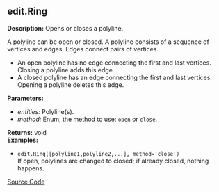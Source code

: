 ## edit.Ring  
  
  
**Description:** Opens or closes a polyline.


A polyline can be open or closed. A polyline consists of a sequence of vertices and edges.
Edges connect pairs of vertices.
- An open polyline has no edge connecting the first and last vertices. Closing a polyline
adds this edge.
- A closed polyline has an edge connecting the first and last vertices. Opening a polyline
deletes this edge.

  
  
**Parameters:**  
  * *entities:* Polyline(s).  
  * *method:* Enum, the method to use: ``open`` or ``close``.  
  
**Returns:** void  
**Examples:**  
  * `edit.Ring([polyline1,polyline2,...], method='close')`  
    If open, polylines are changed to closed; if already closed, nothing happens.
  

[Source Code](https://github.com/design-automation/mobius-sim-funcs/blob/main/src/modules/functions/edit/Ring.ts) 